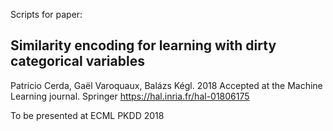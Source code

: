 Scripts for paper:

## Similarity encoding for learning with dirty categorical variables
Patricio Cerda, Gaël Varoquaux, Balázs Kégl. 2018
Accepted at the Machine Learning journal. Springer
https://hal.inria.fr/hal-01806175

To be presented at ECML PKDD 2018

